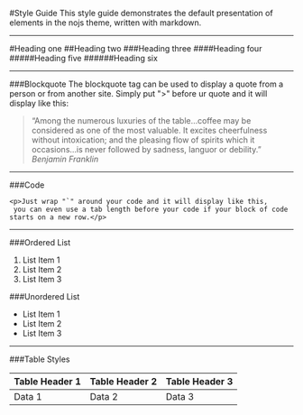 #Style Guide
This style guide demonstrates the default presentation of elements in the nojs theme, written with markdown.

<hr align='center'>

#Heading one
##Heading two
###Heading three
####Heading four
#####Heading five
######Heading six
<hr />

###Blockquote
The blockquote tag can be used to display a quote from a person or from another site. Simply put ">" before ur quote and it will display like this:
>“Among the numerous luxuries of the table&#8230;coffee may be considered as one of the most valuable. It excites cheerfulness without intoxication; and the pleasing flow of spirits which it occasions&#8230;is never followed by sadness, languor or debility.”
<cite>Benjamin Franklin</cite>

<hr />

###Code

	<p>Just wrap "`" around your code and it will display like this,
	 you can even use a tab length before your code if your block of code starts on a new row.</p>  

<hr />

###Ordered List

1. List Item 1
2. List Item 2
3. List Item 3

###Unordered List

* List Item 1
* List Item 2
* List Item 3


<hr />
###Table Styles

| Table Header 1 |Table Header 2 | Table Header 3 |
|----------------|---------------|----------------|
| Data 1         | Data 2        | Data 3	      |
